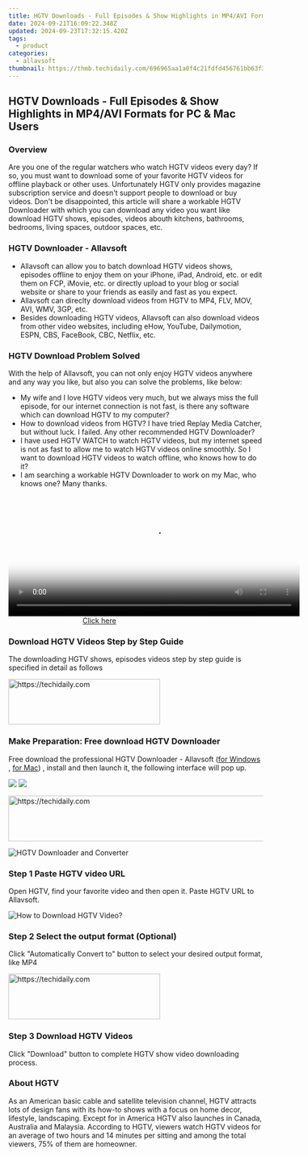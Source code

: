 ```yaml
---
title: HGTV Downloads - Full Episodes & Show Highlights in MP4/AVI Formats for PC & Mac Users
date: 2024-09-21T16:09:22.348Z
updated: 2024-09-23T17:32:15.420Z
tags:
  - product
categories:
  - allavsoft
thumbnail: https://thmb.techidaily.com/696965aa1a0f4c21fdfd456761bb63f354f50ffc3b27173b44a827d0fae8995e.jpg
---
```


## HGTV Downloads - Full Episodes & Show Highlights in MP4/AVI Formats for PC & Mac Users

### Overview

Are you one of the regular watchers who watch HGTV videos every day? If so, you must want to download some of your favorite HGTV videos for offline playback or other uses. Unfortunately HGTV only provides magazine subscription service and doesn't support people to download or buy videos. Don't be disappointed, this article will share a workable HGTV Downloader with which you can download any video you want like download HGTV shows, episodes, videos abouth kitchens, bathrooms, bedrooms, living spaces, outdoor spaces, etc.

### HGTV Downloader - Allavsoft

* Allavsoft can allow you to batch download HGTV videos shows, episodes offline to enjoy them on your iPhone, iPad, Android, etc. or edit them on FCP, iMovie, etc. or directly upload to your blog or social website or share to your friends as easily and fast as you expect.
* Allavsoft can direclty download videos from HGTV to MP4, FLV, MOV, AVI, WMV, 3GP, etc.
* Besides downloading HGTV videos, Allavsoft can also download videos from other video websites, including eHow, YouTube, Dailymotion, ESPN, CBS, FaceBook, CBC, Netflix, etc.

### HGTV Download Problem Solved

With the help of Allavsoft, you can not only enjoy HGTV videos anywhere and any way you like, but also you can solve the problems, like below:

* My wife and I love HGTV videos very much, but we always miss the full episode, for our internet connection is not fast, is there any software which can download HGTV to my computer?
* How to download videos from HGTV? I have tried Replay Media Catcher, but without luck. I failed. Any other recommended HGTV Downloader?
* I have used HGTV WATCH to watch HGTV videos, but my internet speed is not as fast to allow me to watch HGTV videos online smoothly. So I want to download HGTV videos to watch offline, who knows how to do it?
* I am searching a workable HGTV Downloader to work on my Mac, who knows one? Many thanks.

<!-- affiliate ads begin -->
<span id="1983545">
					<video width="576" height="240" style="cursor:pointer"
           poster="//a.impactradius-go.com/display-clicktoplayimage/1983545.png"
           onclick="if(!this.playClicked){this.play();this.setAttribute('controls',true);this.playClicked=true;}">
	   <source src="//a.impactradius-go.com/display-ad/22993-1983545">
	   <img src="//a.impactradius-go.com/display-clicktoplayimage/1983545.png" style="border: none; height: 100%; width: 100%; object-fit: contain">
	</video>
	<div style="width:360px;text-align:center"><a href="javascript:window.open(decodeURIComponent('https%3A%2F%2Fhomestyler.sjv.io%2Fc%2F5597632%2F1983545%2F22993'), '_blank');void(0);">Click here</a></div>
</span>
<img height="0" width="0" src="https://imp.pxf.io/i/5597632/1983545/22993" style="position:absolute;visibility:hidden;" border="0" />
<!-- affiliate ads end -->

### Download HGTV Videos Step by Step Guide

The downloading HGTV shows, episodes videos step by step guide is specified in detail as follows

<!-- affiliate ads begin -->
<a href="https://aligracehair.sjv.io/c/5597632/2087248/19272" target="_top" id="2087248">
  <img src="//a.impactradius-go.com/display-ad/19272-2087248" border="0" alt="https://techidaily.com" width="300" height="90"/>
</a>
<img height="0" width="0" src="https://aligracehair.sjv.io/i/5597632/2087248/19272" style="position:absolute;visibility:hidden;" border="0" />
<!-- affiliate ads end -->

### Make Preparation: Free download HGTV Downloader

Free download the professional HGTV Downloader - Allavsoft ([for Windows](https://tools.techidaily.com/allavsoft/products/) , [for Mac](https://tools.techidaily.com/allavsoft/products/)) , install and then launch it, the following interface will pop up.

[![](https://www.allavsoft.com/how-to/../images/how-to/free-download-win.jpg)](https://tools.techidaily.com/allavsoft/products/) [![](https://www.allavsoft.com/how-to/../images/how-to/free-download-mac.jpg)](https://tools.techidaily.com/allavsoft/products/)

<!-- affiliate ads begin -->
<a href="https://appsumo.8odi.net/c/5597632/2129740/7443" target="_top" id="2129740">
  <img src="//a.impactradius-go.com/display-ad/7443-2129740" border="0" alt="https://techidaily.com" width="728" height="90"/>
</a>
<img height="0" width="0" src="https://appsumo.8odi.net/i/5597632/2129740/7443" style="position:absolute;visibility:hidden;" border="0" />
<!-- affiliate ads end -->

![HGTV Downloader and Converter](https://www.allavsoft.com/how-to/../images/allavsoft/screen-shot-600.jpg)

### Step 1 Paste HGTV video URL

Open HGTV, find your favorite video and then open it. Paste HGTV URL to Allavsoft.

![How to Download HGTV Video?](https://www.allavsoft.com/how-to/../images/how-to/hgtv-download/download-hgtv-to-mp4.jpg)

### Step 2 Select the output format (Optional)

Click "Automatically Convert to" button to select your desired output format, like MP4

<!-- affiliate ads begin -->
<a href="https://aligracehair.sjv.io/c/5597632/1997675/19272" target="_top" id="1997675">
  <img src="//a.impactradius-go.com/display-ad/19272-1997675" border="0" alt="https://techidaily.com" width="300" height="90"/>
</a>
<img height="0" width="0" src="https://aligracehair.sjv.io/i/5597632/1997675/19272" style="position:absolute;visibility:hidden;" border="0" />
<!-- affiliate ads end -->

### Step 3 Download HGTV Videos

Click "Download" button to complete HGTV show video downloading process.

### About HGTV

As an American basic cable and satellite television channel, HGTV attracts lots of design fans with its how-to shows with a focus on home decor, lifestyle, landscaping. Except for in America HGTV also launches in Canada, Australia and Malaysia. According to HGTV, viewers watch HGTV videos for an average of two hours and 14 minutes per sitting and among the total viewers, 75% of them are homeowner.

<ins class="adsbygoogle"
     style="display:block"
     data-ad-format="autorelaxed"
     data-ad-client="ca-pub-7571918770474297"
     data-ad-slot="1223367746"></ins>

<ins class="adsbygoogle"
     style="display:block"
     data-ad-client="ca-pub-7571918770474297"
     data-ad-slot="8358498916"
     data-ad-format="auto"
     data-full-width-responsive="true"></ins>



